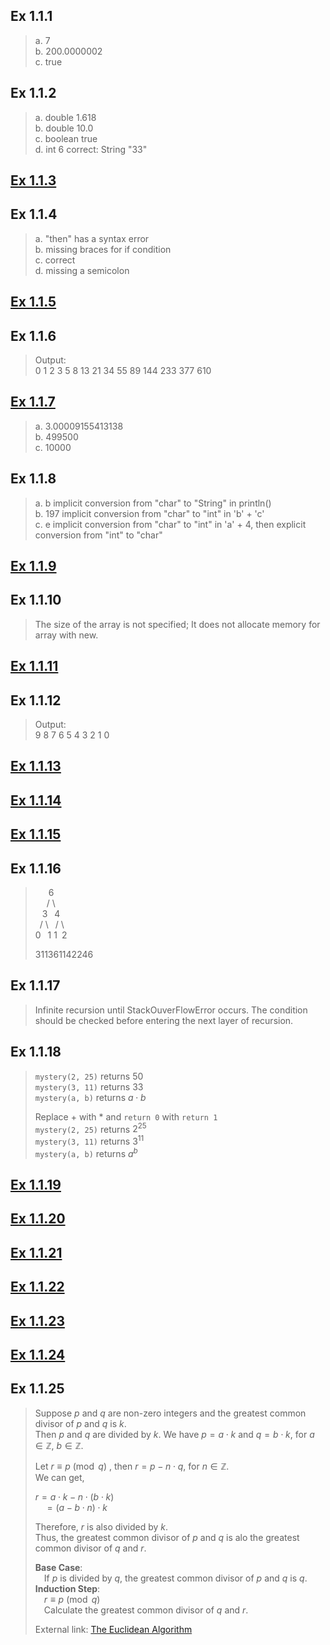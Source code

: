 ## Ex 1.1.1
>a. 7  
>b. 200.0000002  
>c. true

## Ex 1.1.2
>a. double 1.618  
>b. double 10.0  
>c. boolean true  
>d. int 6    correct: String "33"

## [Ex 1.1.3](Ex1_1_03.java)

## Ex 1.1.4
>a. "then" has a syntax error  
>b. missing braces for if condition  
>c. correct  
>d. missing a semicolon

## [Ex 1.1.5](Ex1_1_05.java)

## Ex 1.1.6
>Output:  
>0 1 2 3 5 8 13 21 34 55 89 144 233 377 610

## [Ex 1.1.7](Ex1_1_7.java)
>a. 3.00009155413138  
>b. 499500  
>c. 10000

## Ex 1.1.8
>a. b    implicit conversion from "char" to "String" in println()  
>b. 197  implicit conversion from "char" to "int" in 'b' + 'c'  
>c. e    implicit conversion from "char" to "int" in 'a' + 4, then explicit conversion from "int" to "char"

## [Ex 1.1.9](Ex1_1_09.java)

## Ex 1.1.10
>The size of the array is not specified; It does not allocate memory for array with new.

## [Ex 1.1.11](Ex1_1_11.java)

## Ex 1.1.12
>Output:  
>9 8 7 6 5 4 3 2 1 0

## [Ex 1.1.13](Ex1_1_13.java)

## [Ex 1.1.14](Ex1_1_14.java)

## [Ex 1.1.15](Ex1_1_15.java)

## Ex 1.1.16
>&ensp;&ensp;&ensp;6  
>&ensp;&ensp;&nbsp;/ \  
>&ensp;&nbsp;3&ensp;&nbsp;4  
>&ensp;/&nbsp;\ &ensp;/&nbsp;\  
> 0&ensp;&nbsp;1 1&ensp;2
>
>311361142246

## Ex 1.1.17
>Infinite recursion until StackOuverFlowError occurs.
>The condition should be checked before entering the next layer of recursion.

## Ex 1.1.18
>``mystery(2, 25)`` returns $50$  
>``mystery(3, 11)`` returns $33$  
>``mystery(a, b)`` returns $a \cdot b$
>
>Replace $+$ with $*$ and ``return 0`` with ``return 1``  
>``mystery(2, 25)`` returns $2^{25}$  
>``mystery(3, 11)`` returns $3^{11}$  
>``mystery(a, b)`` returns $a^b$  

## [Ex 1.1.19](Ex1_1_19.java)

## [Ex 1.1.20](Ex1_1_20.java)

## [Ex 1.1.21](Ex1_1_21.java)

## [Ex 1.1.22](Ex1_1_22.java)

## [Ex 1.1.23](Ex1_1_23.java)

## [Ex 1.1.24](Ex1_1_24.java)


## Ex 1.1.25
>Suppose $p$ and $q$ are non-zero integers and the greatest common divisor of $p$ and $q$ is $k$.  
>Then $p$ and $q$ are divided by $k$. We have $p = a \cdot k$ and $q = b \cdot k$, for $a \in\mathbb{Z}$, $b \in\mathbb{Z}$.  
>
>Let $r \equiv p \pmod q$ , then $r = p - n \cdot q$, for $n \in\mathbb{Z}$.  
>We can get,
>
>$r = a \cdot k - n \cdot (b \cdot k)$  
>&ensp;&ensp;$= (a - b \cdot n) \cdot k$
>
>Therefore, $r$ is also divided by $k$.  
>Thus, the greatest common divisor of $p$ and $q$ is alo the greatest common divisor of $q$ and $r$.
>
>**Base Case**:  
>&ensp;&ensp;If $p$ is divided by $q$, the greatest common divisor of $p$ and $q$ is $q$.  
>**Induction Step**:  
>&ensp;&ensp;$r \equiv p \pmod q$   
>&ensp;&ensp;Calculate the greatest common divisor of $q$ and $r$.
>
>External link: [The Euclidean Algorithm](https://www.whitman.edu/mathematics/higher_math_online/section03.03.html)